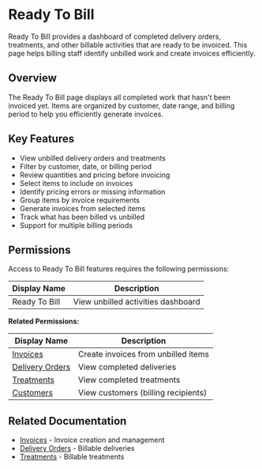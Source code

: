 # Ready To Bill

Ready To Bill provides a dashboard of completed delivery orders, treatments, and other billable activities that are ready to be invoiced. This page helps billing staff identify unbilled work and create invoices efficiently.

## Overview

The Ready To Bill page displays all completed work that hasn't been invoiced yet. Items are organized by customer, date range, and billing period to help you efficiently generate invoices.

## Key Features

* View unbilled delivery orders and treatments
* Filter by customer, date, or billing period
* Review quantities and pricing before invoicing
* Select items to include on invoices
* Identify pricing errors or missing information
* Group items by invoice requirements
* Generate invoices from selected items
* Track what has been billed vs unbilled
* Support for multiple billing periods

## Permissions

Access to Ready To Bill features requires the following permissions:

| Display Name | Description |
|--------------|-------------|
| Ready To Bill | View unbilled activities dashboard |

**Related Permissions:**

| Display Name | Description |
|--------------|-------------|
| [Invoices](Invoices.md) | Create invoices from unbilled items |
| [Delivery Orders](../Distribution/DeliveryOrders.md) | View completed deliveries |
| [Treatments](../Distribution/Treatments.md) | View completed treatments |
| [Customers](../AreaManagement/Customers.md) | View customers (billing recipients) |

## Related Documentation

* [Invoices](Invoices.md) - Invoice creation and management
* [Delivery Orders](../Distribution/DeliveryOrders.md) - Billable deliveries
* [Treatments](../Distribution/Treatments.md) - Billable treatments

